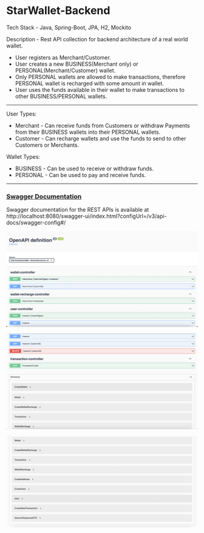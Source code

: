 # StarWallet-Backend

Tech Stack  - Java, Spring-Boot, JPA, H2, Mockito

Description - Rest API collection for backend architecture of a real world wallet.

- User registers as Merchant/Customer.
- User creates a new BUSINESS(Merchant only) or PERSONAL(Merchant/Customer) wallet.
- Only PERSONAL wallets are allowed to make transactions, therefore PERSONAL wallet is recharged with some amount in wallet.
- User uses the funds available in their wallet to make transactions to other BUSINESS/PERSONAL wallets.


---

User Types:
* Merchant - Can receive funds from Customers or withdraw Payments from their BUSINESS wallets into their PERSONAL wallets.
* Customer - Can recharge wallets and use the funds to send to other Customers or Merchants.

Wallet Types:
- BUSINESS - Can be used to receive or withdraw funds.
- PERSONAL - Can be used to pay and receive funds.

---


### <u>Swagger Documentation</u>

Swagger documentation for the REST APIs is available at http://localhost:8080/swagger-ui/index.html?configUrl=/v3/api-docs/swagger-config#/

![OpenAPI1](https://github.com/vishu221b/StarWallet-Backend/blob/master/OpenAPI-Readme/OpenAPI-1.png?raw=true)

![OpenAPI2](https://github.com/vishu221b/StarWallet-Backend/blob/master/OpenAPI-Readme/OpenAPI-2.png?raw=true)

![OpenAPI3](https://github.com/vishu221b/StarWallet-Backend/blob/master/OpenAPI-Readme/OpenAPI-3.png?raw=true)
